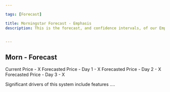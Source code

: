 ```yaml
---

tags: [Forecast]

title: Morningstar Forecast - Emphasis
description: This is the forecast, and confidence intervals, of our Emphasis Quant Forecasting system. The system is able to sort portfolios into deciles with significant alpha generation  


---
```


## Morn - Forecast
Current Price - X
Forecasted Price - Day 1 - X
Forecasted Price - Day 2 - X
Forecasted Price - Day 3 - X

Significant drivers of this system include features .... 






